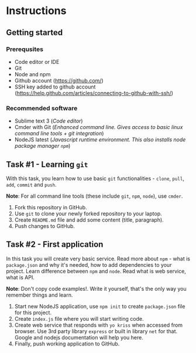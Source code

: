 # Instructions

## Getting started

### Prerequsites

 * Code editor or IDE
 * Git
 * Node and npm
 * Github account (https://github.com/)
 * SSH key added to github account (https://help.github.com/articles/connecting-to-github-with-ssh/)

### Recommended software

 * Sublime text 3 (_Code editor_)
 * Cmder with Git (_Enhanced command line. Gives access to basic linux command line tools + git integration_)
 * NodeJS latest (_Javascript runtime environment. This also installs node package manager `npm`_)

## Task #1 - Learning `git`

With this task, you learn how to use basic `git` functionalities - `clone`, `pull`, `add`, `commit` and `push`.

__Note__: For all command line tools (these include `git`, `npm`, `node`), use `cmder`.

 1. Fork this repository in GitHub.
 2. Use `git` to clone your newly forked repository to your laptop.
 3. Create `README.md` file and add some content (title, paragraph).
 4. Push changes to GitHub.

## Task #2 - First application

In this task you will create very basic service. Read more about `npm` - what is `package.json` and why it's needed, how to add dependencies to your project. Learn difference between `npm` and `node`. Read what is web service, what is API.

__Note__: Don't copy code examples!. Write it yourself, that's the only way you remember things and learn.

 1. Start new NodeJS application, use `npm init` to create `package.json` file for this project.
 2. Create `index.js` file where you will start writing code.
 3. Create web service that responds with `yo kriss` when accessed from browser. Use 3rd party library `express` or built in library `net` for that. Google and nodejs documentation will help you here.
 4. Finally, push working application to GitHub.
